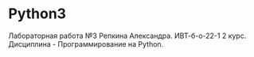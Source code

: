 # Python3
Лабораторная работа №3 Репкина Александра. ИВТ-б-о-22-1 2 курс. Дисциплина - Программирование на Python.
